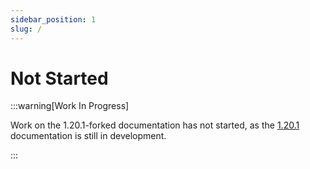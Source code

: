 ```yaml
---
sidebar_position: 1
slug: /
---
```


# Not Started

:::warning[Work In Progress]

Work on the 1.20.1-forked documentation has not started, as the [1.20.1](https://scsupercraft.github.io/jacks-economy/docs/1.20.1/about) documentation is still in development.

:::